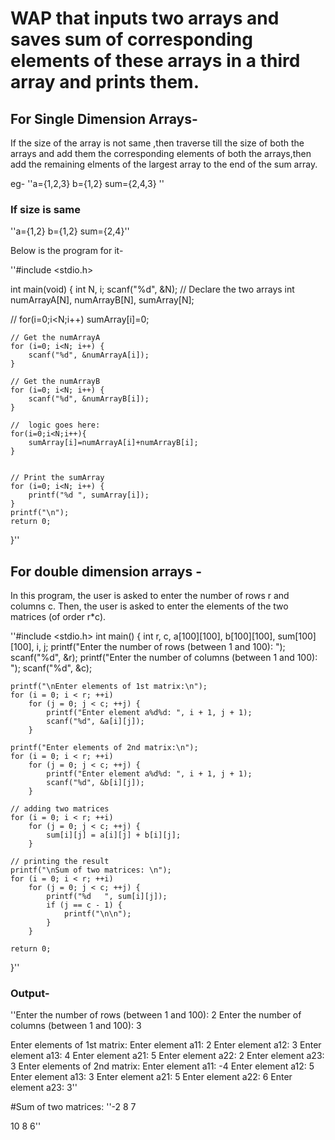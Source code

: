 # WAP that inputs two arrays and saves sum of corresponding elements of these arrays in a third array and prints them.

## For Single Dimension Arrays-

If the size of the array is not same ,then traverse till the size of both the arrays and add them the corresponding elements of both the arrays,then add the remaining elments of the largest array to the end of the sum array.

eg-
''a={1,2,3}
b={1,2}
sum={2,4,3} ''

### If size is same

''a={1,2}
b={1,2}
sum={2,4}''

Below is the program for it-

''#include <stdio.h>

int main(void) {
    int N, i;
    scanf("%d", &N);
    // Declare the two arrays
    int numArrayA[N], numArrayB[N], sumArray[N];
    
   // for(i=0;i<N;i++) sumArray[i]=0;
    
    // Get the numArrayA
    for (i=0; i<N; i++) {
        scanf("%d", &numArrayA[i]);
    }
    
    // Get the numArrayB
    for (i=0; i<N; i++) {
        scanf("%d", &numArrayB[i]);
    }
    
    //  logic goes here:
    for(i=0;i<N;i++){
        sumArray[i]=numArrayA[i]+numArrayB[i];
    }
    
    
    // Print the sumArray
    for (i=0; i<N; i++) {
        printf("%d ", sumArray[i]);
    }
    printf("\n");
    return 0;
}''

## For double dimension arrays -

In this program, the user is asked to enter the number of rows r and columns c. Then, the user is asked to enter the elements of the two matrices (of order r*c).


''#include <stdio.h>
int main() {
    int r, c, a[100][100], b[100][100], sum[100][100], i, j;
    printf("Enter the number of rows (between 1 and 100): ");
    scanf("%d", &r);
    printf("Enter the number of columns (between 1 and 100): ");
    scanf("%d", &c);

    printf("\nEnter elements of 1st matrix:\n");
    for (i = 0; i < r; ++i)
        for (j = 0; j < c; ++j) {
            printf("Enter element a%d%d: ", i + 1, j + 1);
            scanf("%d", &a[i][j]);
        }

    printf("Enter elements of 2nd matrix:\n");
    for (i = 0; i < r; ++i)
        for (j = 0; j < c; ++j) {
            printf("Enter element a%d%d: ", i + 1, j + 1);
            scanf("%d", &b[i][j]);
        }

    // adding two matrices
    for (i = 0; i < r; ++i)
        for (j = 0; j < c; ++j) {
            sum[i][j] = a[i][j] + b[i][j];
        }

    // printing the result
    printf("\nSum of two matrices: \n");
    for (i = 0; i < r; ++i)
        for (j = 0; j < c; ++j) {
            printf("%d   ", sum[i][j]);
            if (j == c - 1) {
                printf("\n\n");
            }
        }

    return 0;
}''

### Output-

''Enter the number of rows (between 1 and 100): 2
Enter the number of columns (between 1 and 100): 3

Enter elements of 1st matrix:
Enter element a11: 2
Enter element a12: 3
Enter element a13: 4
Enter element a21: 5
Enter element a22: 2
Enter element a23: 3
Enter elements of 2nd matrix:
Enter element a11: -4
Enter element a12: 5
Enter element a13: 3
Enter element a21: 5
Enter element a22: 6
Enter element a23: 3''

#Sum of two matrices: 
''-2   8   7   

10   8   6''
